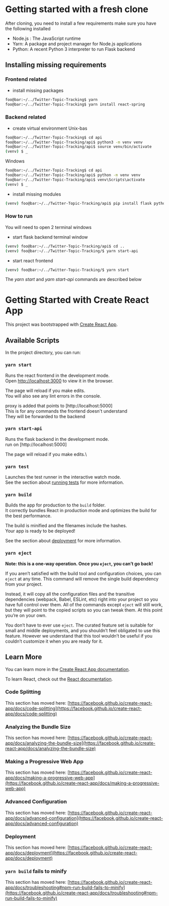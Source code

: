 # Getting started with a fresh clone

After cloning, you need to install a few requirements
make sure you have the following installed

* Node.js : The JavaScript runtime 
* Yarn: A package and project manager for Node.js applications
* Python: A recent Python 3 interpreter to run Flask backend

## Installing missing requirements
### Frontend related
* install missing packages
```bash
foo@bar:~/../Twitter-Topic-Tracking$ yarn
foo@bar:~/../Twitter-Topic-Tracking$ yarn install react-spring
```

### Backend related
* create virtual environment
Unix-bas
```bash
foo@bar:~/../Twitter-Topic-Tracking$ cd api
foo@bar:~/../Twitter-Topic-Tracking/api$ python3 -m venv venv
foo@bar:~/../Twitter-Topic-Tracking/api$ source venv/bin/activate
(venv) $ _
```
Windows
```bat
foo@bar:~/../Twitter-Topic-Tracking$ cd api
foo@bar:~/../Twitter-Topic-Tracking/api$ python -m venv venv
foo@bar:~/../Twitter-Topic-Tracking/api$ venv\Scripts\activate
(venv) $ _
```

* install missing modules
```bash
(venv) foo@bar:~/../Twitter-Topic-Tracking/api$ pip install flask python-dotenv
```

### How to run
You will need to open 2 terminal windows


* start flask backend terminal window
```bash
(venv) foo@bar:~/../Twitter-Topic-Tracking/api$ cd ..
(venv) foo@bar:~/../Twitter-Topic-Tracking/$ yarn start-api
```

* start react frontend
```bash
(venv) foo@bar:~/../Twitter-Topic-Tracking/$ yarn start
```
The _yarn start_ and _yarn start-api_ commands are described below

# Getting Started with Create React App

This project was bootstrapped with [Create React App](https://github.com/facebook/create-react-app).

## Available Scripts

In the project directory, you can run:

### `yarn start`

Runs the react frontend in the development mode.\
Open [http://localhost:3000](http://localhost:3000) to view it in the browser.

The page will reload if you make edits.\
You will also see any lint errors in the console.

proxy is added that points to [http://localhost:5000]\
This is for any commands the frontend doesn't understand\
They will be forwarded to the backend

### `yarn start-api`

Runs the flask backend in the development mode.\
run on [http://localhost:5000]

The page will reload if you make edits.\

### `yarn test`

Launches the test runner in the interactive watch mode.\
See the section about [running tests](https://facebook.github.io/create-react-app/docs/running-tests) for more information.

### `yarn build`

Builds the app for production to the `build` folder.\
It correctly bundles React in production mode and optimizes the build for the best performance.

The build is minified and the filenames include the hashes.\
Your app is ready to be deployed!

See the section about [deployment](https://facebook.github.io/create-react-app/docs/deployment) for more information.

### `yarn eject`

**Note: this is a one-way operation. Once you `eject`, you can’t go back!**

If you aren’t satisfied with the build tool and configuration choices, you can `eject` at any time. This command will remove the single build dependency from your project.

Instead, it will copy all the configuration files and the transitive dependencies (webpack, Babel, ESLint, etc) right into your project so you have full control over them. All of the commands except `eject` will still work, but they will point to the copied scripts so you can tweak them. At this point you’re on your own.

You don’t have to ever use `eject`. The curated feature set is suitable for small and middle deployments, and you shouldn’t feel obligated to use this feature. However we understand that this tool wouldn’t be useful if you couldn’t customize it when you are ready for it.

## Learn More

You can learn more in the [Create React App documentation](https://facebook.github.io/create-react-app/docs/getting-started).

To learn React, check out the [React documentation](https://reactjs.org/).

### Code Splitting

This section has moved here: [https://facebook.github.io/create-react-app/docs/code-splitting](https://facebook.github.io/create-react-app/docs/code-splitting)

### Analyzing the Bundle Size

This section has moved here: [https://facebook.github.io/create-react-app/docs/analyzing-the-bundle-size](https://facebook.github.io/create-react-app/docs/analyzing-the-bundle-size)

### Making a Progressive Web App

This section has moved here: [https://facebook.github.io/create-react-app/docs/making-a-progressive-web-app](https://facebook.github.io/create-react-app/docs/making-a-progressive-web-app)

### Advanced Configuration

This section has moved here: [https://facebook.github.io/create-react-app/docs/advanced-configuration](https://facebook.github.io/create-react-app/docs/advanced-configuration)

### Deployment

This section has moved here: [https://facebook.github.io/create-react-app/docs/deployment](https://facebook.github.io/create-react-app/docs/deployment)

### `yarn build` fails to minify

This section has moved here: [https://facebook.github.io/create-react-app/docs/troubleshooting#npm-run-build-fails-to-minify](https://facebook.github.io/create-react-app/docs/troubleshooting#npm-run-build-fails-to-minify)
